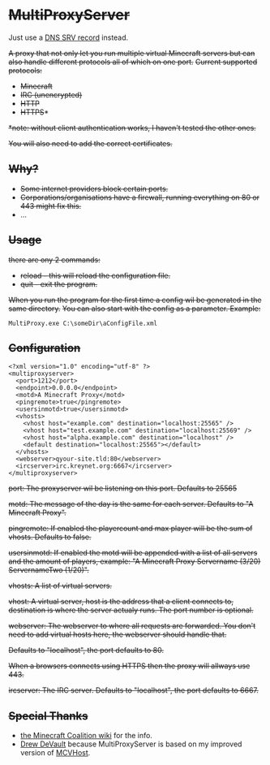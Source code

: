 
~~MultiProxyServer~~
=============

Just use a [DNS SRV record](https://en.wikipedia.org/wiki/SRV_record#cite_note-7) instead.

~~A proxy that not only let you run multiple virtual Minecraft servers but can also handle different protocols all of which on one port.~~
~~Current supported protocols:~~
 * ~~Minecraft~~
 * ~~IRC (unencrypted)~~
 * ~~HTTP~~
 * ~~HTTPS~~*
 
~~*note: without client authentication works, I haven't tested the other ones.~~

~~You will also need to add the correct certificates.~~

~~Why?~~
-------
 * ~~Some internet providers block certain ports.~~
 * ~~Corporations/organisations have a firewall, running everything on 80 or 443 might fix this.~~
 * ...

~~Usage~~
-------
~~there are ony 2 commands:~~
 * ~~reload - this will reload the configuration file.~~
 * ~~quit - exit the program.~~
 
~~When you run the program for the first time a config wil be generated in the same directory.~~
~~You can also start with the config as a parameter. Example:~~

	MultiProxy.exe C:\someDir\aConfigFile.xml

~~Configuration~~
-------
	<?xml version="1.0" encoding="utf-8" ?>
	<multiproxyserver>
	  <port>1212</port>
	  <endpoint>0.0.0.0</endpoint>
	  <motd>A Minecraft Proxy</motd>
	  <pingremote>true</pingremote>
	  <usersinmotd>true</usersinmotd>
	  <vhosts>
		<vhost host="example.com" destination="localhost:25565" />
		<vhost host="test.example.com" destination="localhost:25569" />
		<vhost host="alpha.example.com" destination="localhost" />
		<default destination="localhost:25565"></default>
	  </vhosts>
	  <webserver>qyour-site.tld:80</webserver>
	  <ircserver>irc.kreynet.org:6667</ircserver>
	</multiproxyserver>
	
~~port: The proxyserver wil be listening on this port. Defaults to 25565~~

~~motd: The message of the day is the same for each server. Defaults to "A Minecraft Proxy".~~

~~pingremote: If enabled the playercount and max player will be the sum of vhosts. Defaults to false.~~

~~usersinmotd: If enabled the motd will be appended with a list of all servers and the amount of players, example: "A Minecraft Proxy Servername (3/20) ServernameTwo (1/20)".~~

~~vhosts: A list of virtual servers.~~

~~vhost: A virtual server, host is the address that a client connects to, destination is where the server actualy runs. The port number is optional.~~

~~webserver: The webserver to where all requests are forwarded. You don't need to add virtual hosts here, the webserver should handle that.~~

~~Defaults to "localhost", the port defaults to 80.~~

~~When a browsers connects using HTTPS then the proxy will allways use 443.~~

~~ircserver: The IRC server. Defaults to "localhost", the port defaults to 6667.~~

~~Special Thanks~~
-------
 * [the Minecraft Coalition wiki](http://mc.kev009.com/Protocol) for the info.
 * [Drew DeVault](https://github.com/SirCmpwn) because MultiProxyServer is based on my improved version of [MCVHost](https://github.com/SirCmpwn/MCVHost).
